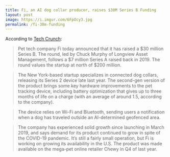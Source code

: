 ```yaml
---
title: Fi, an AI dog collar producer, raises $30M Series B Funding
layout: post
image: https://i.imgur.com/6FpOcy3.jpg
permalink: /fi-30m-funding
---
```


According to [Tech Crunch](https://techcrunch.com/2021/02/25/connected-pet-collar-company-fi-raises-a-30m-series-b/):

> Pet tech company Fi today announced that it has raised a $30 million Series B. The round, led by Chuck Murphy of Longview Asset Management, follows a $7 million Series A raised back in 2019. The round values the startup at north of $200 million.

> The New York-based startup specializes in connected dog collars, releasing its Series 2 device late last year. The second-gen version of the product brings some key hardware improvements to the pet tracking device, including battery optimization that gives up to three months of life on a charge (with an average of around 1.5, according to the company).

> The device relies on Wi-Fi and Bluetooth, sending users a notification when a dog has traveled outside an AI-determined geofenced area.

> The company has experienced solid growth since launching in March 2019, and says demand for its product continued to grow in spite of the COVID-19 pandemic. It’s still a fairly small operation, but Fi is working on growing its availability in the U.S. The product was made available on the mega-pet online retailer Chewy in Q4 of last year.
